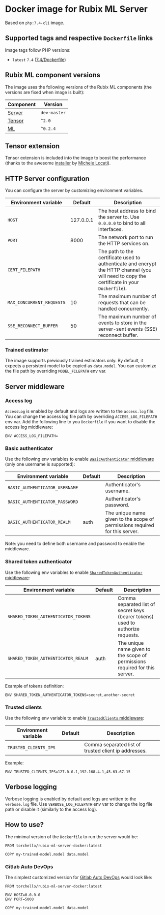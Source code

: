 # Docker image for Rubix ML Server
Based on `php:7.4-cli` image.

## Supported tags and respective `Dockerfile` links
Image tags follow PHP versions:
* `latest` `7.4` ([7.4/Dockerfile](https://github.com/torchello/rubix-ml-server-docker/blob/master/7.4/Dockerfile))

## Rubix ML component versions
The image uses the following versions of the Rubix ML components (the versions are fixed when image is built):

| Component                                   | Version      |
| ------------------------------------------- | ------------ |
| [Server](https://github.com/RubixML/Server) | `dev-master` |
| [Tensor](https://github.com/RubixML/Tensor) | `^2.0`       |
| [ML](https://github.com/RubixML/ML)         | `^0.2.4`     |

## Tensor extension
Tensor extension is included into the image to boost the performance (thanks to the awesome 
[installer](https://github.com/mlocati/docker-php-extension-installer) by [Michele Locati](https://github.com/mlocati)).

## HTTP Server configuration
You can configure the server by customizing environment variables. 

| Environment variable        | Default     | Description |
| --------------------------- | ----------- | ----------- |
| `HOST`                      | 127.0.0.1   | The host address to bind the server to. Use `0.0.0.0` to bind to all interfaces. |
| `PORT`                      | 8000        | The network port to run the HTTP services on. |
| `CERT_FILEPATH`             |             | The path to the certificate used to authenticate and encrypt the HTTP channel (you will need to copy the certificate in your `Dockerfile`). |
| `MAX_CONCURRENT_REQUESTS`   | 10          | The maximum number of requests that can be handled concurrently. |
| `SSE_RECONNECT_BUFFER`      | 50          | The maximum number of events to store in the server-sent events (SSE) reconnect buffer. |

### Trained estimator
The image supports previously trained estimators only. By default, it expects a persistent model to be copied as `data.model`.
You can customize the file path by overriding `MODEL_FILEPATH` env var.

## Server middleware
### Access log
`AccessLog` is enabled by default and logs are written to the `access.log` file. 
You can change the access log file path by overriding `ACCESS_LOG_FILEPATH` env var. Add the following line to you `Dockerfile`
if you want to disable the access log middleware:
```
ENV ACCESS_LOG_FILEPATH=
```

### Basic authenticator
Use the following env variables to enable [`BasicAuthenticator` middleware](https://github.com/RubixML/Server#basic-authenticator) (only one username is supported):

| Environment variable           | Default     | Description |
| ------------------------------ | ----------- | ----------- |
| `BASIC_AUTHENTICATOR_USERNAME` |             | Authenticator's username. |
| `BASIC_AUTHENTICATOR_PASSWORD` |             | Authenticator's password. |
| `BASIC_AUTHENTICATOR_REALM`    | auth        | The unique name given to the scope of permissions required for this server. |

Note: you need to define both username and password to enable the middleware.

### Shared token authenticator
Use the following env variables to enable [`SharedTokenAuthenticator` middleware](https://github.com/RubixML/Server#shared-token-authenticator):

| Environment variable                  | Default     | Description |
| ------------------------------------- | ----------- | ----------- |
| `SHARED_TOKEN_AUTHENTICATOR_TOKENS`   |             | Comma separated list of secret keys (bearer tokens) used to authorize requests. |
| `SHARED_TOKEN_AUTHENTICATOR_REALM`    | auth        | The unique name given to the scope of permissions required for this server. |

Example of tokens definition:
```
ENV SHARED_TOKEN_AUTHENTICATOR_TOKENS=secret,another-secret
```

### Trusted clients
Use the following env variable to enable [`TrustedClients` middleware](https://github.com/RubixML/Server#trusted-clients):

| Environment variable    | Default     | Description |
| ----------------------- | ----------- | ----------- |
| `TRUSTED_CLIENTS_IPS`   |             | Comma separated list of trusted client ip addresses. |

Example:
```
ENV TRUSTED_CLIENTS_IPS=127.0.0.1,192.168.4.1,45.63.67.15
```

## Verbose logging
Verbose logging is enabled by default and logs are written to the `verbose.log` file.
Use `VERBOSE_LOG_FILEPATH` env var to change the log file path or disable it (similarly to the access log).

## How to use?
The minimal version of the `Dockerfile` to run the server would be:
```
FROM torchello/rubix-ml-server-docker:latest

COPY my-trained-model.model data.model
```

### Gitlab Auto DevOps
The simplest customized version for [Gitlab Auto DevOps](https://docs.gitlab.com/ee/topics/autodevops/) would look like:
```
FROM torchello/rubix-ml-server-docker:latest

ENV HOST=0.0.0.0
ENV PORT=5000

COPY my-trained-model.model data.model
```
